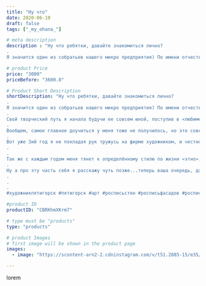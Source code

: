 ```yaml
---
title: "Ну что"
date: 2020-06-10
draft: false
tags: ["_my_ohana_"]

# meta description
description : "Ну что ребятки, давайте знакомиться лично?
.
Я значится один из собратьев нашего микро предприятия) По имени отчеству именовать меня Ангелиной Викторовной, но м"

# product Price
price: "3000"
priceBefore: "3600.0"

# Product Short Description
shortDescription: "Ну что ребятки, давайте знакомиться лично?
.
Я значится один из собратьев нашего микро предприятия) По имени отчеству именовать меня Ангелиной Викторовной, но мы же здесь не диссертацию защищать собрались, а значит можно просто Гелей)
.
Свой творческий путь я начала будучи ее совсем юной, поступив в «любимейший» многими в Пятигорске коллеж СКУД.. впрочем, отношения у нас не сложились и я перевелась учиться в Ставрополь по той же специальности дизайнера.. там я проучилась, Бла Бла Бла//-вам реально интересно читать эту нудятину?)
.
Вообщем, самое главное доучиться у меня тоже не получилось, но это совершенно мне не помешало освоить азы рисунка и живописи, цветов и чего там ещё нужно знать?//- композиции и пойти осваивать большой мир искусства)))
.
Вот уже 3ий год я не покладая рук тружусь на фирме художником, и честно понимаю что своего потолка здесь я уже достигла и мне хочется покорять новые вершины) посему... я занялась активно росписью портретов, лепкой кулонов, статуэток, авторскими картинами.
.
.
Так же с каждым годом меня тянет к определённому стилю по жизни «этно», ох.. наварное в одной из прошлых жизней я была воительницей среди викингов. .
.
Ну а про эту часть себя я расскажу чуть позже...теперь ваша очередь, давайте начинать дружбу с самого начала 🤙
.
.
.
#художникпятигорск #пятигорск #арт #росписьстен #росписьфасадов #росписьменю #дизайнрекламы #артпятигорск"

#product ID
productID: "CBRKhmXKrm7"

# type must be "products"
type: "products"

# product Images
# first image will be shown in the product page
images:
  - image: "https://scontent-arn2-2.cdninstagram.com/v/t51.2885-15/e35/p1080x1080/102648328_119808266142144_6803010144385243385_n.jpg?tp=1&_nc_ht=scontent-arn2-2.cdninstagram.com&_nc_cat=100&_nc_ohc=n1CIkNU2U2gAX_rVKzt&ccb=7-4&oh=a6f7c535c1a485f42ae709a6e6a73ea3&oe=6085BD77&_nc_sid=86f79a&ig_cache_key=MjMyODY4ODc3MTcyNTk2NTc1NQ%3D%3D.2-ccb7-4"

---
```

lorem
